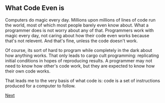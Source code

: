 ## What Code Even is

Computers do magic every day. Millions upon millions of lines of code run the world, most of which most people barely even know about.
What a programmer does is not worry about any of that. Programmers work with magic every day, not caring about how their code even works
because that's not relevent. And that's fine, unless the code doesn't work.

Of course, its sort of hard to program while completely in the dark about how anything works. That only leads to cargo cult programming:
replicating initial conditions in hopes of reproducing results. A programmer may not need to know how other's code work, but they are
expected to know how their own code works.

That leads me to the very basis of what code is: code is a set of instructions produced for a computer to follow.

[Next](A2.md)
